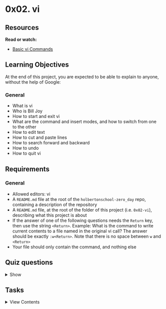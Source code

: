 # 0x02. vi

## Resources
**Read or watch:**
- [Basic vi Commands](https://www.cs.colostate.edu/helpdocs/vi.html)

## Learning Objectives
At the end of this project, you are expected to be able to explain to anyone, without the help of Google:

### General
- What is vi
- Who is Bill Joy
- How to start and exit vi
- What are the command and insert modes, and how to switch from one to the other
- How to edit text
- How to cut and paste lines
- How to search forward and backward
- How to undo
- How to quit vi
## Requirements
### General
- Allowed editors: vi
- A `README.md` file at the root of the `holbertonschool-zero_day` repo, containing a description of the repository
- A `README.md` file, at the root of the folder of this project (i.e. `0x02-vi`), describing what this project is about
- If the answer of one of the following questions needs the `Return` key, then use the string `<Return>`. Example: What is the command to write current contents to a file named in the original vi call? The answer should be exactly `:w<Return>`. Note that there is no space between `w` and `<Return>`
- Your file should only contain the command, and nothing else

## Quiz questions

<details>
<summary>Show</summary>

### Question #0
Vim is included with almost every Linux distribution.
[X] True
[ ] False

### Question #1
How do you enter Command Mode in Vi(m)?
[ ] `Ctrl / Command + C`
[X] `<ESC>`
[ ] `<Return>`

### Question #2
How do you enter Insert Mode in Vi(m)?
[ ] <Insert>
[ ] <Return>
[X] i

### Question #3
How do you quit Vi(m)?
[X] :q<Return>
[ ] <ESC>
[ ] q

### Question #4
What is the goal of the Framework?
[X] To ensure you do your due diligence in problem solving
[X] To help you become a software engineer with good problem solving skills, rather than a student with good grades
[X] To encourage you to understand the deeper processes of programming and not just look for code that works

</details>

## Tasks

<details>
<summary>View Contents</summary>

### [0. Inserting mandatory](./0-inserting)
What is the command to insert text before the cursor?

**Repo:**
GitHub repository: `holbertonschool-zero_day`
Directory: `0x02-vi`
File: `0-inserting`

### [1. Cutting mandatory](./1-cutting)
What is the command to cut the current line? (yank, cut)

**Repo:**
GitHub repository: `holbertonschool-zero_day`
Directory: `0x02-vi`
File: `1-cutting`

### [2. Pasting mandatory](./2-pasting)
What is the command to paste the lines in the buffer into the text after the current line?

**Repo:**
GitHub repository: `holbertonschool-zero_day`
Directory: `0x02-vi`
File: `2-pasting`

### [3. Undoing mandatory](./3-undoing)
What is the command to undo what you just did?

**Repo:**
GitHub repository: `holbertonschool-zero_day`
Directory: `0x02-vi`
File: `3-undoing`

### [4. Exiting mandatory](./4-exiting)
What is the command to quit vi even though latest changes have not been saved for this vi call?

**Repo:**
GitHub repository: `holbertonschool-zero_day`
Directory: `0x02-vi`
File: `4-exiting`

### [5. Beginning of the line mandatory](./5-beginning_line)
What is the command to move the cursor to the start of the current line?

**Repo:**
GitHub repository: `holbertonschool-zero_day`
Directory: `0x02-vi`
File: `5-beginning_line`

### [6. End of the line mandatory](./6-end_line)
What is the command to move the cursor to the end of the line?

**Repo:**
GitHub repository: `holbertonschool-zero_day`
Directory: `0x02-vi`
File: `6-end_line`

### [7. Line 32 ] `#advanced` (./100-move_to_line)
What is the command to move the cursor to line 32?

**Repo:**
* GitHub repository: `holbertonschool-zero_day`
* Directory: `0x02-vi`
* File: `100-move_to_line`

### [8. Delete current and previous line] `#advanced` (./101-delete_line)
What is the command to delete the current and previous line at the same time?

**Repo:**
* GitHub repository: `holbertonschool-zero_day`
* Directory: `0x02-vi`
* File: `101-delete_line`

## Author

- **Migue** - [Miguelro123](https://github.com/Miguelro123)
</details>
